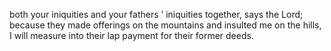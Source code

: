 both your iniquities and your fathers ’ iniquities together, says the Lord; because they made offerings on the mountains and insulted me on the hills, I will measure into their lap payment for their former deeds.

